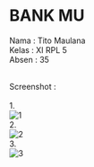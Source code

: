 # BANK MU

Nama   : Tito Maulana<br>
Kelas  : XI RPL 5<br>
Absen  : 35<br><br>

Screenshot :<br><br>
1.<br> ![1](https://cloud.githubusercontent.com/assets/21335132/22765829/eb723b36-eea4-11e6-9069-c75d990f271a.PNG)<br>
2.<br> ![2](https://cloud.githubusercontent.com/assets/21335132/22765828/eb6bb7ac-eea4-11e6-821d-4a1c7303c889.PNG)<br>
3.<br> ![3](https://cloud.githubusercontent.com/assets/21335132/22765830/eb72f1de-eea4-11e6-8524-a97efbdee626.PNG)
